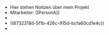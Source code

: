 - Hier stehen Notizen über mein Projekt
- Mitarbeiter: [[PersonA]]
-
- ((6732318d-5f1b-426c-915d-bcfa60cd1e4c))
-